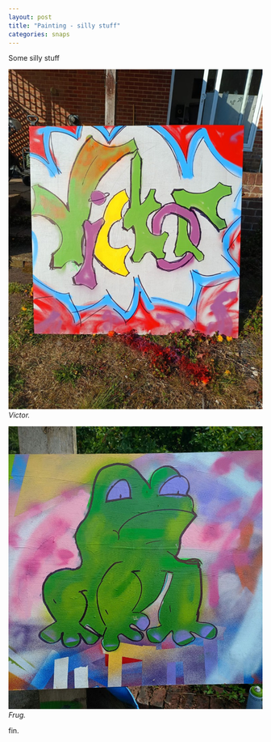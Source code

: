 ```yaml
---
layout: post
title: "Painting - silly stuff"
categories: snaps
---
```


Some silly stuff

![Victor.](/public/img/victor.jpeg)
*Victor.*

![Frug.](/public/img/frug.jpg)
*Frug.*

fin.